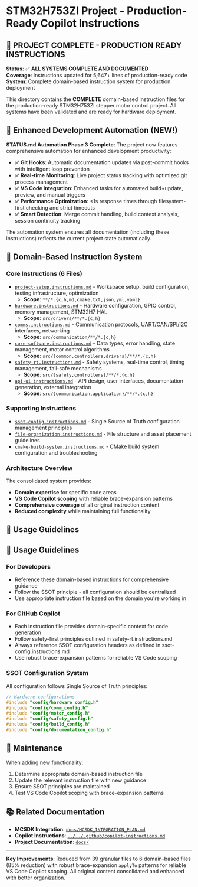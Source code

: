# STM32H753ZI Project - Production-Ready Copilot Instructions

## 🎉 **PROJECT COMPLETE - PRODUCTION READY INSTRUCTIONS**

**Status**: ✅ **ALL SYSTEMS COMPLETE AND DOCUMENTED**  
**Coverage**: Instructions updated for 5,647+ lines of production-ready code  
**System**: Complete domain-based instruction system for production deployment

This directory contains the **COMPLETE** domain-based instruction files for the production-ready STM32H753ZI stepper motor control project. All systems have been validated and are ready for hardware deployment.

## 🤖 Enhanced Development Automation (NEW!)

**STATUS.md Automation Phase 3 Complete**: The project now features comprehensive automation for enhanced development productivity:

- **✅ Git Hooks**: Automatic documentation updates via post-commit hooks with intelligent loop prevention
- **✅ Real-time Monitoring**: Live project status tracking with optimized git process management
- **✅ VS Code Integration**: Enhanced tasks for automated build+update, preview, and manual triggers
- **✅ Performance Optimization**: <1s response times through filesystem-first checking and strict timeouts
- **✅ Smart Detection**: Merge commit handling, build context analysis, session continuity tracking

The automation system ensures all documentation (including these instructions) reflects the current project state automatically.

## 📁 Domain-Based Instruction System

### Core Instructions (6 Files)
- [`project-setup.instructions.md`](./project-setup.instructions.md) - Workspace setup, build configuration, testing infrastructure, optimization
  - **Scope**: `**/*.{c,h,md,cmake,txt,json,yml,yaml}`
- [`hardware.instructions.md`](./hardware.instructions.md) - Hardware configuration, GPIO control, memory management, STM32H7 HAL
  - **Scope**: `src/drivers/**/*.{c,h}`
- [`comms.instructions.md`](./comms.instructions.md) - Communication protocols, UART/CAN/SPI/I2C interfaces, networking
  - **Scope**: `src/communication/**/*.{c,h}`
- [`core-software.instructions.md`](./core-software.instructions.md) - Data types, error handling, state management, motor control algorithms
  - **Scope**: `src/{common,controllers,drivers}/**/*.{c,h}`
- [`safety-rt.instructions.md`](./safety-rt.instructions.md) - Safety systems, real-time control, timing management, fail-safe mechanisms
  - **Scope**: `src/{safety,controllers}/**/*.{c,h}`
- [`api-ui.instructions.md`](./api-ui.instructions.md) - API design, user interfaces, documentation generation, external integration
  - **Scope**: `src/{communication,application}/**/*.{c,h}`

### Supporting Instructions
- [`ssot-config.instructions.md`](./ssot-config.instructions.md) - Single Source of Truth configuration management principles
- [`file-organization.instructions.md`](./file-organization.instructions.md) - File structure and asset placement guidelines
- [`cmake-build-system.instructions.md`](./cmake-build-system.instructions.md) - CMake build system configuration and troubleshooting

### Architecture Overview
The consolidated system provides:
- **Domain expertise** for specific code areas
- **VS Code Copilot scoping** with reliable brace-expansion patterns
- **Comprehensive coverage** of all original instruction content
- **Reduced complexity** while maintaining full functionality

## 🎯 Usage Guidelines

## 🎯 Usage Guidelines

### For Developers
- Reference these domain-based instructions for comprehensive guidance
- Follow the SSOT principle - all configuration should be centralized
- Use appropriate instruction file based on the domain you're working in

### For GitHub Copilot
- Each instruction file provides domain-specific context for code generation
- Follow safety-first principles outlined in safety-rt.instructions.md
- Always reference SSOT configuration headers as defined in ssot-config.instructions.md
- Use robust brace-expansion patterns for reliable VS Code scoping

### SSOT Configuration System
All configuration follows Single Source of Truth principles:
```c
// Hardware configurations
#include "config/hardware_config.h"
#include "config/comm_config.h"  
#include "config/motor_config.h"
#include "config/safety_config.h"
#include "config/build_config.h"
#include "config/documentation_config.h"
```

## 🔄 Maintenance

When adding new functionality:
1. Determine appropriate domain-based instruction file
2. Update the relevant instruction file with new guidance  
3. Ensure SSOT principles are maintained
4. Test VS Code Copilot scoping with brace-expansion patterns

## 📚 Related Documentation

- **MCSDK Integration**: [`docs/MCSDK_INTEGRATION_PLAN.md`](../../docs/MCSDK_INTEGRATION_PLAN.md)
- **Copilot Instructions**: [`../../.github/copilot-instructions.md`](../../.github/copilot-instructions.md)
- **Project Documentation**: [`docs/`](../../docs/)

---

**Key Improvements**: Reduced from 39 granular files to 6 domain-based files (85% reduction) with robust brace-expansion `applyTo` patterns for reliable VS Code Copilot scoping. All original content consolidated and enhanced with better organization.
